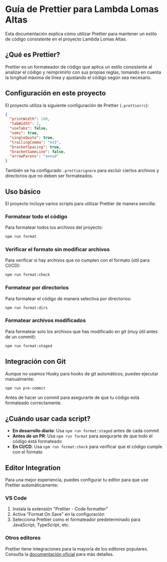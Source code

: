 # Guía de Prettier para Lambda Lomas Altas

Esta documentación explica cómo utilizar Prettier para mantener un estilo de código consistente en el proyecto Lambda Lomas Altas.

## ¿Qué es Prettier?

Prettier es un formateador de código que aplica un estilo consistente al analizar el código y reimprimirlo con sus propias reglas, tomando en cuenta la longitud máxima de línea y ajustando el código según sea necesario.

## Configuración en este proyecto

El proyecto utiliza la siguiente configuración de Prettier (`.prettierrc`):

```json
{
  "printWidth": 100,
  "tabWidth": 2,
  "useTabs": false,
  "semi": true,
  "singleQuote": true,
  "trailingComma": "es5",
  "bracketSpacing": true,
  "bracketSameLine": false,
  "arrowParens": "avoid"
}
```

También se ha configurado `.prettierignore` para excluir ciertos archivos y directorios que no deben ser formateados.

## Uso básico

El proyecto incluye varios scripts para utilizar Prettier de manera sencilla:

### Formatear todo el código

Para formatear todos los archivos del proyecto:

```bash
npm run format
```

### Verificar el formato sin modificar archivos

Para verificar si hay archivos que no cumplen con el formato (útil para CI/CD):

```bash
npm run format:check
```

### Formatear por directorios

Para formatear el código de manera selectiva por directorios:

```bash
npm run format:dirs
```

### Formatear archivos modificados

Para formatear solo los archivos que has modificado en git (muy útil antes de un commit):

```bash
npm run format:staged
```

## Integración con Git

Aunque no usamos Husky para hooks de git automáticos, puedes ejecutar manualmente:

```bash
npm run pre-commit
```

Antes de hacer un commit para asegurarte de que tu código está formateado correctamente.

## ¿Cuándo usar cada script?

- **En desarrollo diario**: Usa `npm run format:staged` antes de cada commit
- **Antes de un PR**: Usa `npm run format` para asegurarte de que todo el código está formateado
- **En CI/CD**: Usa `npm run format:check` para verificar que el código cumple con el formato

## Editor Integration

Para una mejor experiencia, puedes configurar tu editor para que use Prettier automáticamente:

### VS Code

1. Instala la extensión "Prettier - Code formatter"
2. Activa "Format On Save" en la configuración
3. Selecciona Prettier como el formateador predeterminado para JavaScript, TypeScript, etc.

### Otros editores

Prettier tiene integraciones para la mayoría de los editores populares. Consulta la [documentación oficial](https://prettier.io/docs/en/editors.html) para más detalles.
